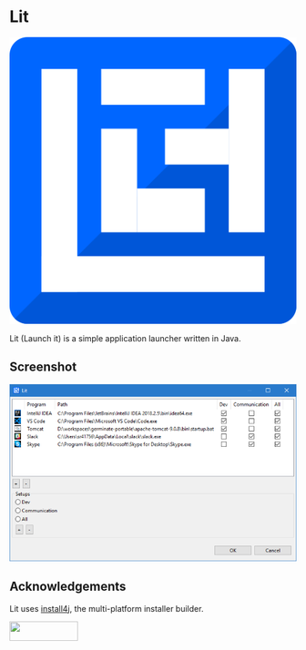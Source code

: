 # Lit

![Logo](img/logo.png?raw=true "Logo")

Lit (Launch it) is a simple application launcher written in Java.

## Screenshot

![Logo](img/screenshot.png?raw=true "Logo")

## Acknowledgements

Lit uses [install4j](https://www.ej-technologies.com/products/install4j/overview.html), the multi-platform installer builder.

<a href="https://www.ej-technologies.com/products/install4j/overview.html"><img src="https://www.ej-technologies.com/images/product_banners/install4j_medium.png" width="120" height="34" ></a>
